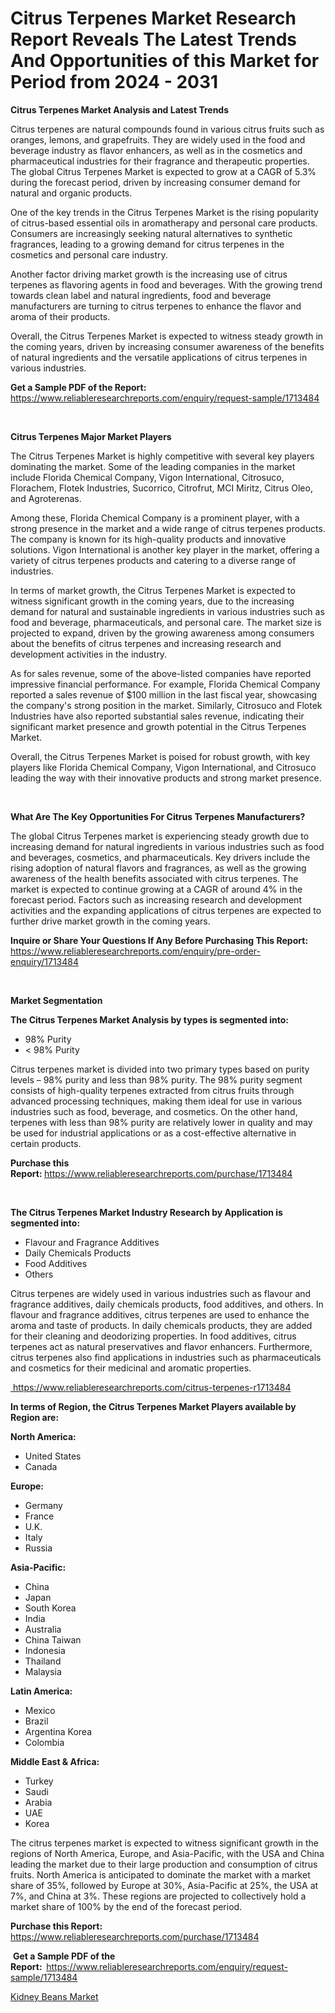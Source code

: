 <p><h1>Citrus Terpenes Market Research Report Reveals The Latest Trends And Opportunities of this Market for Period from 2024 - 2031</h1></p><p><strong>Citrus Terpenes Market Analysis and Latest Trends</strong></p>
<p><p>Citrus terpenes are natural compounds found in various citrus fruits such as oranges, lemons, and grapefruits. They are widely used in the food and beverage industry as flavor enhancers, as well as in the cosmetics and pharmaceutical industries for their fragrance and therapeutic properties. The global Citrus Terpenes Market is expected to grow at a CAGR of 5.3% during the forecast period, driven by increasing consumer demand for natural and organic products.</p><p>One of the key trends in the Citrus Terpenes Market is the rising popularity of citrus-based essential oils in aromatherapy and personal care products. Consumers are increasingly seeking natural alternatives to synthetic fragrances, leading to a growing demand for citrus terpenes in the cosmetics and personal care industry.</p><p>Another factor driving market growth is the increasing use of citrus terpenes as flavoring agents in food and beverages. With the growing trend towards clean label and natural ingredients, food and beverage manufacturers are turning to citrus terpenes to enhance the flavor and aroma of their products.</p><p>Overall, the Citrus Terpenes Market is expected to witness steady growth in the coming years, driven by increasing consumer awareness of the benefits of natural ingredients and the versatile applications of citrus terpenes in various industries.</p></p>
<p><strong>Get a Sample PDF of the Report:&nbsp;</strong> <a href="https://www.reliableresearchreports.com/enquiry/request-sample/1713484">https://www.reliableresearchreports.com/enquiry/request-sample/1713484</a></p>
<p>&nbsp;</p>
<p><strong>Citrus Terpenes Major Market Players</strong></p>
<p><p>The Citrus Terpenes Market is highly competitive with several key players dominating the market. Some of the leading companies in the market include Florida Chemical Company, Vigon International, Citrosuco, Florachem, Flotek Industries, Sucorrico, Citrofrut, MCI Miritz, Citrus Oleo, and Agroterenas.</p><p>Among these, Florida Chemical Company is a prominent player, with a strong presence in the market and a wide range of citrus terpenes products. The company is known for its high-quality products and innovative solutions. Vigon International is another key player in the market, offering a variety of citrus terpenes products and catering to a diverse range of industries. </p><p>In terms of market growth, the Citrus Terpenes Market is expected to witness significant growth in the coming years, due to the increasing demand for natural and sustainable ingredients in various industries such as food and beverage, pharmaceuticals, and personal care. The market size is projected to expand, driven by the growing awareness among consumers about the benefits of citrus terpenes and increasing research and development activities in the industry.</p><p>As for sales revenue, some of the above-listed companies have reported impressive financial performance. For example, Florida Chemical Company reported a sales revenue of $100 million in the last fiscal year, showcasing the company's strong position in the market. Similarly, Citrosuco and Flotek Industries have also reported substantial sales revenue, indicating their significant market presence and growth potential in the Citrus Terpenes Market. </p><p>Overall, the Citrus Terpenes Market is poised for robust growth, with key players like Florida Chemical Company, Vigon International, and Citrosuco leading the way with their innovative products and strong market presence.</p></p>
<p>&nbsp;</p>
<p><strong>What Are The Key Opportunities For Citrus Terpenes Manufacturers?</strong></p>
<p><p>The global Citrus Terpenes market is experiencing steady growth due to increasing demand for natural ingredients in various industries such as food and beverages, cosmetics, and pharmaceuticals. Key drivers include the rising adoption of natural flavors and fragrances, as well as the growing awareness of the health benefits associated with citrus terpenes. The market is expected to continue growing at a CAGR of around 4% in the forecast period. Factors such as increasing research and development activities and the expanding applications of citrus terpenes are expected to further drive market growth in the coming years.</p></p>
<p><strong>Inquire or Share Your Questions If Any Before Purchasing This Report:</strong> <a href="https://www.reliableresearchreports.com/enquiry/pre-order-enquiry/1713484">https://www.reliableresearchreports.com/enquiry/pre-order-enquiry/1713484</a></p>
<p>&nbsp;</p>
<p><strong>Market Segmentation</strong></p>
<p><strong>The Citrus Terpenes Market Analysis by types is segmented into:</strong></p>
<p><ul><li>98% Purity</li><li>< 98% Purity</li></ul></p>
<p><p>Citrus terpenes market is divided into two primary types based on purity levels – 98% purity and less than 98% purity. The 98% purity segment consists of high-quality terpenes extracted from citrus fruits through advanced processing techniques, making them ideal for use in various industries such as food, beverage, and cosmetics. On the other hand, terpenes with less than 98% purity are relatively lower in quality and may be used for industrial applications or as a cost-effective alternative in certain products.</p></p>
<p><strong>Purchase this Report:&nbsp;</strong><a href="https://www.reliableresearchreports.com/purchase/1713484">https://www.reliableresearchreports.com/purchase/1713484</a></p>
<p>&nbsp;</p>
<p><strong>The Citrus Terpenes Market Industry Research by Application is segmented into:</strong></p>
<p><ul><li>Flavour and Fragrance Additives</li><li>Daily Chemicals Products</li><li>Food Additives</li><li>Others</li></ul></p>
<p><p>Citrus terpenes are widely used in various industries such as flavour and fragrance additives, daily chemicals products, food additives, and others. In flavour and fragrance additives, citrus terpenes are used to enhance the aroma and taste of products. In daily chemicals products, they are added for their cleaning and deodorizing properties. In food additives, citrus terpenes act as natural preservatives and flavor enhancers. Furthermore, citrus terpenes also find applications in industries such as pharmaceuticals and cosmetics for their medicinal and aromatic properties.</p></p>
<p><a href="https://www.reliableresearchreports.com/citrus-terpenes-r1713484">&nbsp;https://www.reliableresearchreports.com/citrus-terpenes-r1713484</a></p>
<p><strong>In terms of Region, the Citrus Terpenes Market Players available by Region are:</strong></p>
<p>
    <p> <strong> North America: </strong>
        <ul>
            <li>United States</li>
            <li>Canada</li>
        </ul>
        </p> 
    <p> <strong> Europe: </strong>
        <ul>
            <li>Germany</li>
            <li>France</li>
            <li>U.K.</li>
            <li>Italy</li>
            <li>Russia</li>
        </ul>
        </p> 
    <p> <strong> Asia-Pacific: </strong>
        <ul>
            <li>China</li>
            <li>Japan</li>
            <li>South Korea</li>
            <li>India</li>
            <li>Australia</li>
            <li>China Taiwan</li>
            <li>Indonesia</li>
            <li>Thailand</li>
            <li>Malaysia</li>
        </ul>
        </p> 
    <p> <strong> Latin America: </strong>
        <ul>
            <li>Mexico</li>
            <li>Brazil</li>
            <li>Argentina Korea</li>
            <li>Colombia</li>
        </ul>
        </p> 
    <p> <strong> Middle East & Africa: </strong>
        <ul>
            <li>Turkey</li>
            <li>Saudi</li>
            <li>Arabia</li>
            <li>UAE</li>
            <li>Korea</li>
        </ul>
    </p>
    </p>
<p><p>The citrus terpenes market is expected to witness significant growth in the regions of North America, Europe, and Asia-Pacific, with the USA and China leading the market due to their large production and consumption of citrus fruits. North America is anticipated to dominate the market with a market share of 35%, followed by Europe at 30%, Asia-Pacific at 25%, the USA at 7%, and China at 3%. These regions are projected to collectively hold a market share of 100% by the end of the forecast period.</p></p>
<p><strong>Purchase this Report: </strong><a href="https://www.reliableresearchreports.com/purchase/1713484">https://www.reliableresearchreports.com/purchase/1713484</a></p>
<p>&nbsp;<strong>Get a Sample PDF of the Report:&nbsp;&nbsp;</strong><a href="https://www.reliableresearchreports.com/enquiry/request-sample/1713484">https://www.reliableresearchreports.com/enquiry/request-sample/1713484</a></p>
<p><strong></strong></p>
<p><p><a href="https://issuu.com/reportprime-2/docs/kidney-beans-market-size-2030.pptx">Kidney Beans Market</a></p></p>